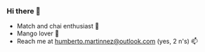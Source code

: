 ### Hi there 👋
- Match and chai enthusiast 🍵
- Mango lover 🥭
- Reach me at humberto.martinnez@outlook.com (yes, 2 n's) 📫
<!--
**humbertomartinezz/humbertomartinezz** is a ✨ _special_ ✨ repository because its `README.md` (this file) appears on your GitHub profile.

Here are some ideas to get you started:

- 🔭 I’m currently working on ...
- 🌱 I’m currently learning ...
- 👯 I’m looking to collaborate on ...
- 🤔 I’m looking for help with ...
- 💬 Ask me about ...
- 📫 How to reach me: ...
- 😄 Pronouns: ...
- ⚡ Fun fact: ...
-->
